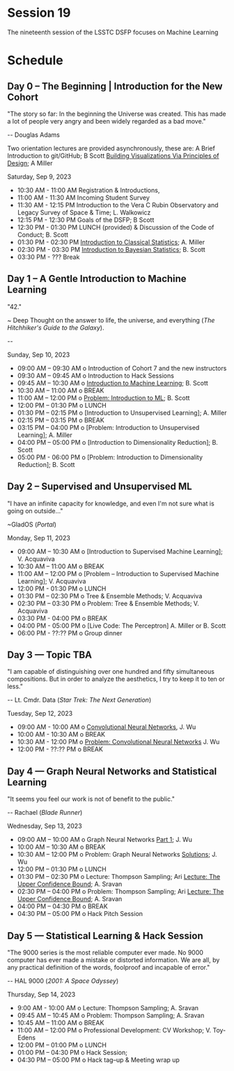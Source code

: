   # Session 19

The nineteenth session of the LSSTC DSFP focuses on Machine Learning

# Schedule

## Day 0 – The Beginning | Introduction for the New Cohort

"The story so far: In the beginning the Universe was created. This has made a lot of people very angry and been widely regarded as a bad move."

-- Douglas Adams 

Two orientation lectures are provided asynchronously, these are:
A Brief Introduction to git/GitHub; B Scott 
[Building Visualizations Via Principles of Design](Day0/TooBriefVisualization.ipynb); A Miller


Saturday, Sep 9, 2023 
* 10:30 AM - 11:00 AM Registration & Introductions,
* 11:00 AM - 11:30 AM Incoming Student Survey 
* 11:30 AM - 12:15 PM Introduction to the Vera C Rubin Observatory and Legacy Survey of Space & Time; L. Walkowicz
* 12:15 PM - 12:30 PM Goals of the DSFP; B Scott
* 12:30 PM - 01:30 PM LUNCH (provided) & Discussion of the Code of Conduct; B. Scott
* 01:30 PM - 02:30 PM [Introduction to Classical Statistics](); A. Miller
* 02:30 PM - 03:30 PM [Introduction to Bayesian Statistics](); B. Scott
* 03:30 PM - ??? Break
 
## Day 1 – A Gentle Introduction to Machine Learning 

"42."

~ Deep Thought on the answer to life, the universe, and everything (*The Hitchhiker's Guide to the Galaxy*). 

-- 

Sunday, Sep 10, 2023

 * 09:00 AM – 09:30 AM  o  Introduction of Cohort 7 and the new instructors
 * 09:30 AM – 09:45 AM  o  Introduction to Hack Sessions
 * 09:45 AM – 10:30 AM  o  [Introduction to Machine Learning](); B. Scott
 * 10:30 AM – 11:00 AM  o  BREAK
 * 11:00 AM – 12:00 PM  o  [Problem: Introduction to ML](); B. Scott
 * 12:00 PM – 01:30 PM  o  LUNCH
 * 01:30 PM – 02:15 PM  o  [Introduction to Unsupervised Learning]; A. Miller
 * 02:15 PM – 03:15 PM  o  BREAK
 * 03:15 PM – 04:00 PM  o [Problem: Introduction to Unsupervised Learning]; A. Miller
 * 04:00 PM – 05:00 PM  o [Introduction to Dimensionality Reduction]; B. Scott
 * 05:00 PM - 06:00 PM  o [Problem: Introduction to Dimensionality Reduction]; B. Scott
 
## Day 2 – Supervised and Unsupervised ML 

"I have an infinite capacity for knowledge, and even I'm not sure what is going on outside..."

~GladOS (*Portal*)


Monday, Sep 11, 2023
 * 09:00 AM – 10:30 AM  o [Introduction to Supervised Machine Learning]; V. Acquaviva
 * 10:30 AM – 11:00 AM  o  BREAK
 * 11:00 AM – 12:00 PM  o [Problem – Introduction to Supervised Machine Learning]; V. Acquaviva
 * 12:00 PM - 01:30 PM o LUNCH 
 * 01:30 PM – 02:30 PM  o Tree & Ensemble Methods; V. Acquaviva
 * 02:30 PM – 03:30 PM  o Problem: Tree & Ensemble Methods; V. Acquaviva
* 03:30 PM - 04:00 PM o BREAK 
* 04:00 PM - 05:00 PM o [Live Code: The Perceptron] A. Miller or B. Scott 
* 06:00 PM - ??:?? PM o Group dinner 
 
## Day 3 — Topic TBA

"I am capable of distinguishing over one hundred and fifty simultaneous compositions. But in order to analyze the aesthetics, I try to keep it to ten or less."

-- Lt. Cmdr. Data (*Star Trek: The Next Generation*)

Tuesday, Sep 12, 2023

* 09:00 AM - 10:00 AM o [Convolutional Neural Networks](), J. Wu 
* 10:00 AM - 10:30 AM o BREAK
* 10:30 AM - 12:00 PM o [Problem: Convolutional Neural Networks]() J. Wu
* 12:00 PM - ??:?? PM o BREAK

## Day 4 — Graph Neural Networks and Statistical Learning 

"It seems you feel our work is not of benefit to the public."

-- Rachael (*Blade Runner*)

Wednesday, Sep 13, 2023 
* 09:00 AM – 10:00 AM o Graph Neural Networks [Part 1](); J. Wu
* 10:00 AM – 10:30 AM o BREAK 
* 10:30 AM – 12:00 PM o Problem: Graph Neural Networks [Solutions](); J. Wu
* 12:00 PM – 01:30 PM o LUNCH 
* 01:30 PM – 02:30 PM o Lecture: Thompson Sampling; Ari [Lecture: The Upper Confidence Bound](); A. Sravan
* 02:30 PM – 04:00 PM o Problem: Thompson Sampling; Ari [Lecture: The Upper Confidence Bound](); A. Sravan
* 04:00 PM – 04:30 PM o BREAK 
* 04:30 PM – 05:00 PM o Hack Pitch Session  
 
## Day 5 — Statistical Learning & Hack Session

"The 9000 series is the most reliable computer ever made. No 9000 computer has ever made a mistake or distorted information. We are all, by any practical definition of the words, foolproof and incapable of error."

-- HAL 9000 (*2001: A Space Odyssey*)

Thursday, Sep 14, 2023
* 9:00 AM - 10:00  AM o Lecture: Thompson Sampling; A. Sravan
* 09:45 AM – 10:45 AM o Problem: Thompson Sampling; A. Sravan
* 10:45 AM – 11:00 AM o BREAK 
* 11:00 AM – 12:00 PM o Professional Development: CV Workshop; V. Toy-Edens
* 12:00 PM – 01:00 PM o LUNCH 
* 01:00 PM – 04:30 PM o Hack Session;  
* 04:30 PM – 05:00 PM o Hack tag–up & Meeting wrap up 
